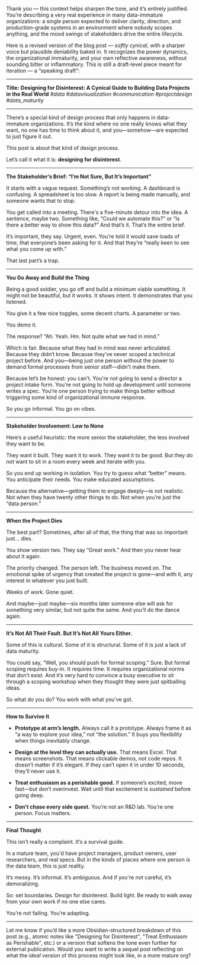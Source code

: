 Thank you — this context helps sharpen the tone, and it’s entirely justified. You’re describing a very real experience in many data-immature organizations: a single person expected to deliver clarity, direction, and production-grade systems in an environment where nobody scopes anything, and the mood swings of stakeholders drive the entire lifecycle.

Here is a revised version of the blog post — *softly cynical*, with a sharper voice but plausible deniability baked in. It recognizes the power dynamics, the organizational immaturity, and your own reflective awareness, without sounding bitter or inflammatory. This is still a draft-level piece meant for iteration — a “speaking draft”:

---

**Title:**
**Designing for Disinterest: A Cynical Guide to Building Data Projects in the Real World**
*#data #datavisualization #communication #projectdesign #data\_maturity*

---

There’s a special kind of design process that only happens in data-immature organizations. It’s the kind where no one really knows what they want, no one has time to think about it, and you—somehow—are expected to just figure it out.

This post is about that kind of design process.

Let’s call it what it is: **designing for disinterest**.

---

**The Stakeholder’s Brief: “I’m Not Sure, But It’s Important”**

It starts with a vague request. Something’s not working. A dashboard is confusing. A spreadsheet is too slow. A report is being made manually, and someone wants that to stop.

You get called into a meeting. There's a five-minute detour into the idea. A sentence, maybe two. Something like, “Could we automate this?” or “Is there a better way to show this data?” And that’s it. That’s the entire brief.

It’s important, they say. Urgent, even. You’re told it would save loads of time, that everyone’s been asking for it. And that they’re “really keen to see what you come up with.”

That last part’s a trap.

---

**You Go Away and Build the Thing**

Being a good soldier, you go off and build a minimum viable something. It might not be beautiful, but it works. It shows intent. It demonstrates that you listened.

You give it a few nice toggles, some decent charts. A parameter or two.

You demo it.

The response? “Ah. Yeah. Hm. Not quite what we had in mind.”

Which is fair. Because what they had in mind was never articulated. Because they didn’t know. Because they’ve never scoped a technical project before. And you—being just one person without the power to demand formal processes from senior staff—didn’t make them.

Because let’s be honest: you can’t. You're not going to send a director a project intake form. You're not going to hold up development until someone writes a spec. You’re one person trying to make things better without triggering some kind of organizational immune response.

So you go informal. You go on vibes.

---

**Stakeholder Involvement: Low to None**

Here’s a useful heuristic: the more senior the stakeholder, the less involved they want to be.

They want it built. They want it to work. They want it to be good. But they do *not* want to sit in a room every week and iterate with you.

So you end up working in isolation. You try to guess what “better” means. You anticipate their needs. You make educated assumptions.

Because the alternative—getting them to engage deeply—is not realistic. Not when they have twenty other things to do. Not when you’re just the “data person.”

---

**When the Project Dies**

The best part? Sometimes, after all of that, the thing that was so important just… dies.

You show version two. They say “Great work.” And then you never hear about it again.

The priority changed. The person left. The business moved on. The emotional spike of urgency that created the project is gone—and with it, any interest in whatever you just built.

Weeks of work. Gone quiet.

And maybe—just maybe—six months later someone else will ask for something very similar, but not quite the same. And you’ll do the dance again.

---

**It’s Not All Their Fault. But It’s Not All Yours Either.**

Some of this is cultural. Some of it is structural. Some of it is just a lack of data maturity.

You could say, “Well, you should push for formal scoping.” Sure. But formal scoping requires buy-in. It requires time. It requires organizational norms that don’t exist. And it’s very hard to convince a busy executive to sit through a scoping workshop when they thought they were just spitballing ideas.

So what do you do? You work with what you’ve got.

---

**How to Survive It**

* **Prototype at arm’s length.** Always call it a prototype. Always frame it as “a way to explore your idea,” not “the solution.” It buys you flexibility when things inevitably change.

* **Design at the level they can actually use.** That means Excel. That means screenshots. That means clickable demos, not code repos. It doesn’t matter if it’s elegant. If they can’t open it in under 10 seconds, they’ll never use it.

* **Treat enthusiasm as a perishable good.** If someone’s excited, move fast—but don’t overinvest. Wait until that excitement is *sustained* before going deep.

* **Don’t chase every side quest.** You’re not an R\&D lab. You’re one person. Focus matters.

---

**Final Thought**

This isn’t really a complaint. It’s a survival guide.

In a mature team, you'd have project managers, product owners, user researchers, and real specs. But in the kinds of places where one person *is* the data team, this is just reality.

It’s messy. It’s informal. It’s ambiguous. And if you're not careful, it’s demoralizing.

So: set boundaries. Design for disinterest. Build light. Be ready to walk away from your own work if no one else cares.

You’re not failing. You’re adapting.

---

Let me know if you’d like a more Obsidian-structured breakdown of this post (e.g., atomic notes like "Designing for Disinterest", "Treat Enthusiasm as Perishable", etc.) or a version that softens the tone even further for external publication. Would you want to write a sequel post reflecting on what the *ideal version* of this process might look like, in a more mature org?
